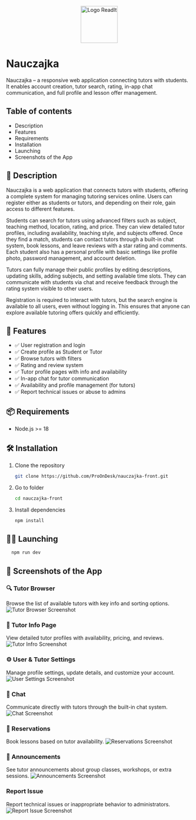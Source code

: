 
<p align="center">
  <img src="public/book.svg" alt="Logo ReadIt" width="100"/>
</p>

#  Nauczajka

Nauczajka – a responsive web application connecting tutors with students. It enables account creation, tutor search, rating, in-app chat communication, and full profile and lesson offer management.



## Table of contents

- Description
- Features
- Requirements
- Installation
- Launching
- Screenshots of the App



## 📝 Description

Nauczajka is a web application that connects tutors with students, offering a complete system for managing tutoring services online. Users can register either as students or tutors, and depending on their role, gain access to different features.

Students can search for tutors using advanced filters such as subject, teaching method, location, rating, and price. They can view detailed tutor profiles, including availability, teaching style, and subjects offered. Once they find a match, students can contact tutors through a built-in chat system, book lessons, and leave reviews with a star rating and comments. Each student also has a personal profile with basic settings like profile photo, password management, and account deletion.

Tutors can fully manage their public profiles by editing descriptions, updating skills, adding subjects, and setting available time slots. They can communicate with students via chat and receive feedback through the rating system visible to other users.

Registration is required to interact with tutors, but the search engine is available to all users, even without logging in. This ensures that anyone can explore available tutoring offers quickly and efficiently.



## 🚀 Features

- ✅ User registration and login
- ✅ Create profile as Student or Tutor
- ✅ Browse tutors with filters
- ✅ Rating and review system
- ✅ Tutor profile pages with info and availability
- ✅ In-app chat for tutor communication
- ✅ Availability and profile management (for tutors)
- ✅ Report technical issues or abuse to admins
 


## 📦 Requirements

- Node.js >= 18  



## 🛠 Installation

1. Clone the repository
   ```bash
   git clone https://github.com/ProOnDesk/nauczajka-front.git

2. Go to folder
   ```bash
   cd nauczajka-front

3. Install dependencies
   ```bash
   npm install

## 🏃‍♂️ Launching

  ```bash
    npm run dev
  ```



## 📸 Screenshots of the App

### 🔍 Tutor Browser 
Browse the list of available tutors with key info and sorting options.
![Tutor Browser Screenshot](images/tutor-browser.png)

### 📘 Tutor Info Page
View detailed tutor profiles with availability, pricing, and reviews.
![Tutor Infro Screenshot](images/tutor-info-page.png)

### ⚙️ User & Tutor Settings
Manage profile settings, update details, and customize your account.
![User Settings Screenshot](images/tutor-and-user-settings.png)

### 💬 Chat
Communicate directly with tutors through the built-in chat system.
![Chat Screenshot](images/chat.png)

### 📅 Reservations
Book lessons based on tutor availability.
![Reservations Screenshot](images/reservations.png)

### 📢 Announcements
See tutor announcements about group classes, workshops, or extra sessions.
![Announcements Screenshot](images/announcements.png)

### Report Issue
Report technical issues or inappropriate behavior to administrators.
![Report Issue Screenshot](images/report-issue.png)


 




